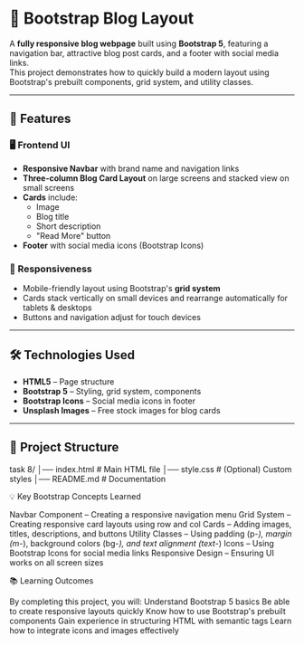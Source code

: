 # 📰 Bootstrap Blog Layout

A **fully responsive blog webpage** built using **Bootstrap 5**, featuring a navigation bar, attractive blog post cards, and a footer with social media links.  
This project demonstrates how to quickly build a modern layout using Bootstrap's prebuilt components, grid system, and utility classes.

---

## 📌 Features
### 🖥️ Frontend UI
- **Responsive Navbar** with brand name and navigation links
- **Three-column Blog Card Layout** on large screens and stacked view on small screens
- **Cards** include:
  - Image
  - Blog title
  - Short description
  - "Read More" button
- **Footer** with social media icons (Bootstrap Icons)

### 📱 Responsiveness
- Mobile-friendly layout using Bootstrap's **grid system**
- Cards stack vertically on small devices and rearrange automatically for tablets & desktops
- Buttons and navigation adjust for touch devices

---

## 🛠️ Technologies Used
- **HTML5** – Page structure
- **Bootstrap 5** – Styling, grid system, components
- **Bootstrap Icons** – Social media icons in footer
- **Unsplash Images** – Free stock images for blog cards

---

## 📂 Project Structure
task 8/
│── index.html # Main HTML file
│── style.css # (Optional) Custom styles
│── README.md # Documentation

💡 Key Bootstrap Concepts Learned

Navbar Component – Creating a responsive navigation menu
Grid System – Creating responsive card layouts using row and col
Cards – Adding images, titles, descriptions, and buttons
Utility Classes – Using padding (p-*), margin (m-*), background colors (bg-*), and text alignment (text-*)
Icons – Using Bootstrap Icons for social media links
Responsive Design – Ensuring UI works on all screen sizes

📚 Learning Outcomes

By completing this project, you will:
Understand Bootstrap 5 basics
Be able to create responsive layouts quickly
Know how to use Bootstrap's prebuilt components
Gain experience in structuring HTML with semantic tags
Learn how to integrate icons and images effectively
